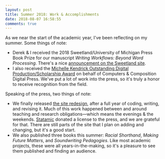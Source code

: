 ```yaml
---
layout: post
title: Summer 2018: Work & Accomplishments
date: 2018-08-07 16:58:55
comments: true
---
```

As we near the start of the academic year, I've been reflecting on my summer. Some things of note:

- Derek & I received the 2018 Sweetland/University of Michigan Press Book Prize for our manuscript *Writing Workflows: Beyond Word Processing*. There's a nice [announcement on the Sweetland site](http://www.digitalrhetoriccollaborative.org/2018/07/26/sweetland-um-press-book-prize-awarded-to-tim-lockridge-and-derek-van-ittersum/).
- I also received the [Michelle Kendrick Outstanding Digital Production/Scholarship Award](http://candcblog.org/computersandcomposition/awards/digital.htm) on behalf of Computers & Composition Digital Press. We've put a lot of work into the press, so it's truly a honor to receive recognition from the field.

Speaking of the press, two things of note:

- We finally released [the site redesign](http://ccdigitalpress.org), after a full year of coding, writing, and revising it. Much of this work happened between and around teaching and research obligations—which means the evenings & the weekends. [Statamic](https://statamic.com) donated a license to the press, and we are grateful for that. There are still parts of the site that I plan on adding and changing, but it's a good start.
- We also published three books this summer: *Racial Shorthand*, *Making Future Matters*, and *Soundwriting Pedagogies*. Like most academic projects, these were all years-in-the-making, so it's a pleasure to see them published and finding an audience.
